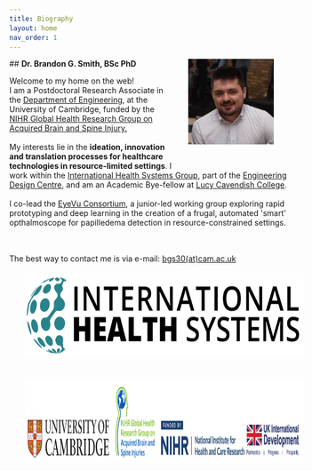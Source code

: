 ```yaml
---
title: Biography
layout: home
nav_order: 1
---
```


<img src="assets/prof.jpeg" style="float:right; height:11em; margin:2em; margin-top:0em; margin-bottom:2.5em">
## <b>Dr. Brandon G. Smith, BSc PhD</b>

<p>Welcome to my home on the web!<br>
I am a Postdoctoral Research Associate in the <a href="https://eng.cam.ac.uk" target="_blank">Department of Engineering</a>, at the University of Cambridge, funded by the <a href="https://ABSI.world" target="_blank">NIHR Global Health Research Group on Acquired Brain and Spine Injury.</a><br><br>My interests lie in the <b>ideation, innovation and translation processes for healthcare technologies in resource-limited settings</b>. I work within the <a href="https://ihsg.cam" target="_blank">International Health Systems Group</a>, part of the <a href="https://www-edc.eng.cam.ac.uk/" target="_blank">Engineering Design Centre</a>, and am an Academic Bye-fellow at <a href="https://lucy.cam.ac.uk" target="_blank">Lucy Cavendish College</a>.<br><br>
I co-lead the <a href="https://eye.vu" target="_blank">EyeVu Consortium</a>, a junior-led working group exploring rapid prototyping and deep learning in the creation of a frugal, automated 'smart' opthalmoscope for papilledema detection in resource-constrained settings. 

<br><br>
The best way to contact me is via e-mail: <a href="mailto:bgs30@cam.ac.uk?subject=Hello">bgs30(at)cam.ac.uk</a> 
<br><br>
<img src="assets/IHS_750x182.png" style="float:left; height:11em; margin:2em; margin-top:0em; margin-bottom:2.5em">
<img src="assets/funderbanner.png" style="float:left; height:11em; margin:2em; margin-top:0em; margin-bottom:2.5em">



